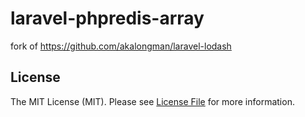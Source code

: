 # laravel-phpredis-array

fork of https://github.com/akalongman/laravel-lodash

## License

The MIT License (MIT). Please see [License File](LICENSE.md) for more information.

